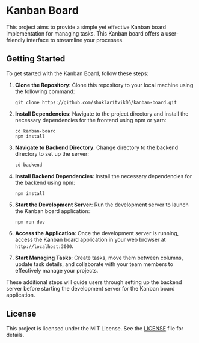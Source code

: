 # Kanban Board

This project aims to provide a simple yet effective Kanban board implementation for managing tasks. This Kanban board offers a user-friendly interface to streamline your processes.

## Getting Started

To get started with the Kanban Board, follow these steps:

1. **Clone the Repository**: Clone this repository to your local machine using the following command:
   ```
   git clone https://github.com/shuklaritvik06/kanban-board.git
   ```

2. **Install Dependencies**: Navigate to the project directory and install the necessary dependencies for the frontend using npm or yarn:
   ```
   cd kanban-board
   npm install
   ```

3. **Navigate to Backend Directory**: Change directory to the backend directory to set up the server:
   ```
   cd backend
   ```

4. **Install Backend Dependencies**: Install the necessary dependencies for the backend using npm:
   ```
   npm install
   ```

5. **Start the Development Server**: Run the development server to launch the Kanban board application:
   ```
   npm run dev
   ```

6. **Access the Application**: Once the development server is running, access the Kanban board application in your web browser at `http://localhost:3000`.

7. **Start Managing Tasks**: Create tasks, move them between columns, update task details, and collaborate with your team members to effectively manage your projects.

These additional steps will guide users through setting up the backend server before starting the development server for the Kanban board application.

## License

This project is licensed under the MIT License. See the [LICENSE](LICENSE) file for details.
